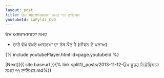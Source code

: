 ```yaml
---
layout: post
title: ਓਮ ਅਸ਼ਰਾਮਸਥਯਾ ਨਮਹ ੧੧ ਟਾਇਮਸ
youtubeId: iaPyl4i_CvQ
---
```

 
 
 ਓਮ ਅਸ਼ਰਾਮਸਥਯਾ ਨਮਹ  
 
 -  ਚਾਰੇ ਵੱਖੋ ਵੱਖਰੇ ਆਸ਼ਰਮਾਂ ਦਾ ਰੱਬ ਕੌਣ ਹੈ (ਜੀਵਨ ਦੇ ਪੜਾਅ) 
 
  
 
  
 
 
 
 
 
 


{% include youtubePlayer.html id=page.youtubeId %}
 
[Next]({{ site.baseurl }}{% link  split1/_posts/2013-11-12-ਓਮ ਭੂਤਹ ਨਿਸ਼ੇਵਿਥਯਾ ਨਮਹ ੧੧ ਟਾਇਮਸ.md%})
 

